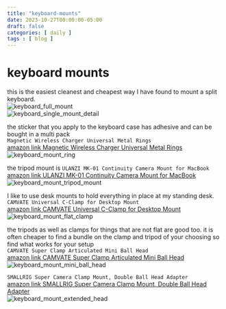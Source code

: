 ```yaml
---
title: "keyboard-mounts"
date: 2023-10-27T00:00:00-05:00
draft: false
categories: [ daily ]
tags : [ blog ]
---
```


# keyboard mounts  
this is the easiest cleanest and cheapest way I have found to mount a split keyboard.  
![keyboard_full_mount](/images/keyboard_full_mount.jpg)  
![keyboard_single_mount_detail](/images/keyboard_single_mount_detail.jpg)  

the sticker that you apply to the keyboard case has adhesive and can be bought in a multi pack  
`Magnetic Wireless Charger Universal Metal Rings`   
[amazon link Magnetic Wireless Charger Universal Metal Rings](https://www.amazon.com/gp/product/B08QTX8WMT/)  
![keyboard_mount_ring](/images/keyboard_mount_ring.jpg)  

the tripod mount is `ULANZI MK-01 Continuity Camera Mount for MacBook`  
[amazon link ULANZI MK-01 Continuity Camera Mount for MacBook](https://www.amazon.com/gp/product/B0BT9R2815)
![keyboard_mount_tripod_mount](/images/keyboard_mount_tripod_mount.jpg)  

I like to use desk mounts to hold everything in place at my standing desk.  
`CAMVATE Universal C-Clamp for Desktop Mount`  
[amazon link CAMVATE Universal C-Clamp for Desktop Mount](https://www.amazon.com/gp/product/B018RLY6B2)
![keyboard_mount_flat_clamp](/images/keyboard_mount_flat_clamp.jpg)  

the tripods as well as clamps for things that are not flat are good too.   it is often cheaper to find a bundle on the clamp and tripod of your choosing so find what works for your setup  
`CAMVATE Super Clamp Articulated Mini Ball Head`  
[amazon link CAMVATE Super Clamp Articulated Mini Ball Head](https://www.amazon.com/gp/product/B01N20RT82)  
![keyboard_mount_mini_ball_head](/images/keyboard_mount_mini_ball_head.jpg)  

`SMALLRIG Super Camera Clamp Mount, Double Ball Head Adapter`  
[amazon link SMALLRIG Super Camera Clamp Mount, Double Ball Head Adapter](https://www.amazon.com/gp/product/B00DJ5XH4O)  
![keyboard_mount_extended_head](/images/keyboard_mount_extended_head.jpg)  
